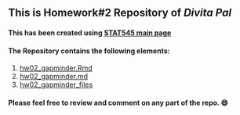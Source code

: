 ## This is Homework#2 Repository of *Divita Pal*

#### This has been created using [STAT545 main page](http://stat545.com/Classroom/)

#### The Repository contains the following elements:
1. [hw02_gapminder.Rmd](https://github.com/STAT545-UBC-students/hw02-divita95/blob/master/hw02_gapminder.Rmd)
2. [hw02_gapminder.md](https://github.com/STAT545-UBC-students/hw02-divita95/blob/master/hw02_gapminder.md)
3. [hw02_gapminder_files](https://github.com/STAT545-UBC-students/hw02-divita95/tree/master/hw02_gapminder_files)

#### Please feel free to review and comment on any part of the repo. :smile:
